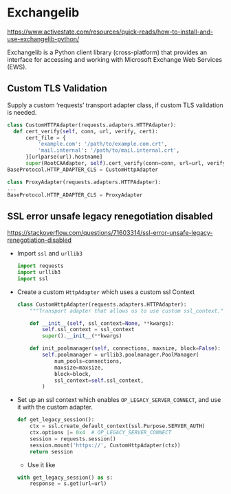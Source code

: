 # Exchangelib

https://www.activestate.com/resources/quick-reads/how-to-install-and-use-exchangelib-python/

Exchangelib is a Python client library (cross-platform) that provides an interface for accessing and working with Microsoft Exchange Web Services (EWS).

## Custom TLS Validation
Supply a custom ‘requests’ transport adapter class, if custom TLS validation is needed.
```py
class CustomHTTPAdapter(requests.adapters.HTTPAdapter):
  def cert_verify(self, conn, url, verify, cert):
      cert_file = {
          'example.com': '/path/to/example.com.crt',
          'mail.internal': '/path/to/mail.internal.crt',
      }[urlparse(url).hostname]
      super(RootCAAdapter, self).cert_verify(conn=conn, url=url, verify=cert_file, cert=cert)
BaseProtocol.HTTP_ADAPTER_CLS = CustomHttpAdapter

class ProxyAdapter(requests.adapters.HTTPAdapter):
...
BaseProtocol.HTTP_ADAPTER_CLS = ProxyAdapter
```

## SSL error unsafe legacy renegotiation disabled
https://stackoverflow.com/questions/71603314/ssl-error-unsafe-legacy-renegotiation-disabled
- Import `ssl` and `urllib3`
  ```py
  import requests
  import urllib3
  import ssl
  ```
- Create a custom `HttpAdapter` which uses a custom ssl Context
  ```py
  class CustomHttpAdapter(requests.adapters.HTTPAdapter):
      """Transport adapter that allows us to use custom ssl_context."""

      def __init__(self, ssl_context=None, **kwargs):
          self.ssl_context = ssl_context
          super().__init__(**kwargs)

      def init_poolmanager(self, connections, maxsize, block=False):
          self.poolmanager = urllib3.poolmanager.PoolManager(
              num_pools=connections, 
              maxsize=maxsize,
              block=block, 
              ssl_context=self.ssl_context,
          )
  ```
- Set up an ssl context which enables `OP_LEGACY_SERVER_CONNECT`, and use it with the custom adapter.
  ```py
  def get_legacy_session():
      ctx = ssl.create_default_context(ssl.Purpose.SERVER_AUTH)
      ctx.options |= 0x4  # OP_LEGACY_SERVER_CONNECT
      session = requests.session()
      session.mount('https://', CustomHttpAdapter(ctx))
      return session  
  ```
  - Use it like
  ```py
  with get_legacy_session() as s: 
      response = s.get(url=url)
  ```
  

